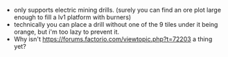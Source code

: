 - only supports electric mining drills. (surely you can find an ore plot large enough to fill a lv1 platform with burners)
- technically you can place a drill without one of the 9 tiles under it being orange, but i'm too lazy to prevent it.
- Why isn't https://forums.factorio.com/viewtopic.php?t=72203 a thing yet?

